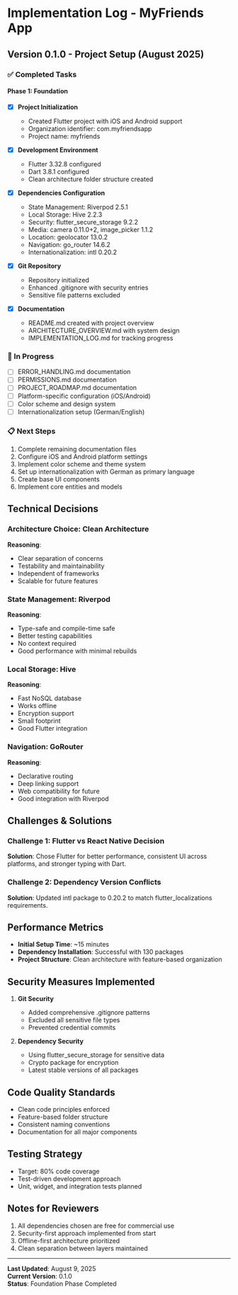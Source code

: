 # Implementation Log - MyFriends App

## Version 0.1.0 - Project Setup (August 2025)

### ✅ Completed Tasks

#### Phase 1: Foundation
- [x] **Project Initialization**
  - Created Flutter project with iOS and Android support
  - Organization identifier: com.myfriendsapp
  - Project name: myfriends
  
- [x] **Development Environment**
  - Flutter 3.32.8 configured
  - Dart 3.8.1 configured
  - Clean architecture folder structure created
  
- [x] **Dependencies Configuration**
  - State Management: Riverpod 2.5.1
  - Local Storage: Hive 2.2.3
  - Security: flutter_secure_storage 9.2.2
  - Media: camera 0.11.0+2, image_picker 1.1.2
  - Location: geolocator 13.0.2
  - Navigation: go_router 14.6.2
  - Internationalization: intl 0.20.2
  
- [x] **Git Repository**
  - Repository initialized
  - Enhanced .gitignore with security entries
  - Sensitive file patterns excluded
  
- [x] **Documentation**
  - README.md created with project overview
  - ARCHITECTURE_OVERVIEW.md with system design
  - IMPLEMENTATION_LOG.md for tracking progress

### 🔄 In Progress

- [ ] ERROR_HANDLING.md documentation
- [ ] PERMISSIONS.md documentation
- [ ] PROJECT_ROADMAP.md documentation
- [ ] Platform-specific configuration (iOS/Android)
- [ ] Color scheme and design system
- [ ] Internationalization setup (German/English)

### 📋 Next Steps

1. Complete remaining documentation files
2. Configure iOS and Android platform settings
3. Implement color scheme and theme system
4. Set up internationalization with German as primary language
5. Create base UI components
6. Implement core entities and models

## Technical Decisions

### Architecture Choice: Clean Architecture
**Reasoning**: 
- Clear separation of concerns
- Testability and maintainability
- Independent of frameworks
- Scalable for future features

### State Management: Riverpod
**Reasoning**:
- Type-safe and compile-time safe
- Better testing capabilities
- No context required
- Good performance with minimal rebuilds

### Local Storage: Hive
**Reasoning**:
- Fast NoSQL database
- Works offline
- Encryption support
- Small footprint
- Good Flutter integration

### Navigation: GoRouter
**Reasoning**:
- Declarative routing
- Deep linking support
- Web compatibility for future
- Good integration with Riverpod

## Challenges & Solutions

### Challenge 1: Flutter vs React Native Decision
**Solution**: Chose Flutter for better performance, consistent UI across platforms, and stronger typing with Dart.

### Challenge 2: Dependency Version Conflicts
**Solution**: Updated intl package to 0.20.2 to match flutter_localizations requirements.

## Performance Metrics

- **Initial Setup Time**: ~15 minutes
- **Dependency Installation**: Successful with 130 packages
- **Project Structure**: Clean architecture with feature-based organization

## Security Measures Implemented

1. **Git Security**
   - Added comprehensive .gitignore patterns
   - Excluded all sensitive file types
   - Prevented credential commits

2. **Dependency Security**
   - Using flutter_secure_storage for sensitive data
   - Crypto package for encryption
   - Latest stable versions of all packages

## Code Quality Standards

- Clean code principles enforced
- Feature-based folder structure
- Consistent naming conventions
- Documentation for all major components

## Testing Strategy

- Target: 80% code coverage
- Test-driven development approach
- Unit, widget, and integration tests planned

## Notes for Reviewers

1. All dependencies chosen are free for commercial use
2. Security-first approach implemented from start
3. Offline-first architecture prioritized
4. Clean separation between layers maintained

---

**Last Updated**: August 9, 2025  
**Current Version**: 0.1.0  
**Status**: Foundation Phase Completed